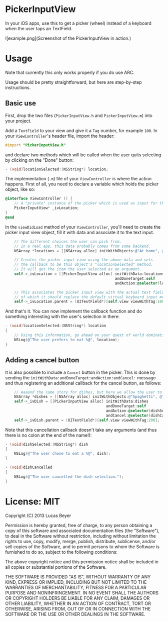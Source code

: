 PickerInputView
===============

In your iOS apps, use this to get a picker (wheel) instead of a keyboard when the user taps an TextField.

![example.png](Screenshot of the PickerInputView in action.)

Usage
=====

Note that currently this only works properly if you do use ARC.

Usage should be pretty straightforward, but here are step-by-step instructions.

Basic use
---------

First, drop the two files (`PickerInputView.h` and `PickerInputView.m`) into
your project.

Add a `TextField` to your view and give it a `Tag` number, for example `100`.
In your `ViewController`'s header file, import the header:

```objective-c
#import "PickerInputView.h"
```

and declare two methods which will be called when the user quits selecting by
clicking on the "Done" button:

```objective-c
- (void)locationSelected:(NSString*) location;
```

The implementation (`.m`) file of your `ViewController` is where the action
happens. First of all, you need to declare a variable which holds the picker
object, like so:

```objective-c
@interface ViewController () {
    // A "private" instance of the picker which is used as input for the TextField.
    PickerInputView* _ivLocation;
}
@end
```

In the `viewDidLoad` method of your `ViewController`, you'll need to create the
picker input view object, fill it with data and associate it to the text input.

```objective-c
    // The different choices the user can pick from.
    // In a real app, this data probably comes from some backend.
    NSArray *locations = [[NSArray alloc] initWithObjects:@"At home", @"At university", @"In the hackerspace", @"At work", @"In the spaceship", nil];

    // Creates the picker input view using the above data and sets
    // the callback to be this object's "locationSelected" method.
    // It will get the item the user selected as an argument.
    self->_ivLocation = [[PickerInputView alloc] initWithData:locations
                                                 andDoneTarget:self
                                                 andAction:@selector(locationSelected:)];

    // This associates the picker input view with the actual text field
    // of which it should replace the default virtual keyboard input method.
    self->_ivLocation.parent = (UITextField*)[self.view viewWithTag:100];
```

And that's it. You can now implement the callback function and do something
interesting with the user's selection in there:

```objective-c
- (void)locationSelected:(NSString*) location
{
    // Using this information, go ahead on your quest of world domination!
    NSLog(@"The user prefers to eat %@", location);
}
```

Adding a cancel button
----------------------
It is also possible to include a `Cancel` button in the picker. This is done by
sending the `initWithData:andDoneTarget:andAction:andCancel:` message and thus
registering an additional callback for the cancel button, as follows:

```objective-c
    // Aaaand the same story for dishes, but here we allow the user to cancel.
    NSArray *dishes = [[NSArray alloc] initWithObjects:@"Spaghetti", @"Pizza", @"Tom Kha Gai", @"Salad", nil];
    self->_ivDish = [[PickerInputView alloc] initWithData:dishes
                                             andDoneTarget:self
                                             andAction:@selector(dishSelected:)
                                             andCancel:@selector(dishCancelled)];
    self->_ivDish.parent = (UITextField*)[self.view viewWithTag:200];
```

Note that this cancellation callback doesn't take any arguments (and thus there
is no colon at the end of the name!):

```objective-c
- (void)dishSelected:(NSString*) dish
{
    NSLog(@"The user chose to eat a %@", dish);
}

- (void)dishCancelled
{
    NSLog(@"The user cancelled the dish selection.");
}
```

License: MIT
============

Copyright (C) 2013 Lucas Beyer

Permission is hereby granted, free of charge, to any person obtaining a copy of this software and associated documentation files (the "Software"), to deal in the Software without restriction, including without limitation the rights to use, copy, modify, merge, publish, distribute, sublicense, and/or sell copies of the Software, and to permit persons to whom the Software is furnished to do so, subject to the following conditions:

The above copyright notice and this permission notice shall be included in all copies or substantial portions of the Software.

THE SOFTWARE IS PROVIDED "AS IS", WITHOUT WARRANTY OF ANY KIND, EXPRESS OR IMPLIED, INCLUDING BUT NOT LIMITED TO THE WARRANTIES OF MERCHANTABILITY, FITNESS FOR A PARTICULAR PURPOSE AND NONINFRINGEMENT. IN NO EVENT SHALL THE AUTHORS OR COPYRIGHT HOLDERS BE LIABLE FOR ANY CLAIM, DAMAGES OR OTHER LIABILITY, WHETHER IN AN ACTION OF CONTRACT, TORT OR OTHERWISE, ARISING FROM, OUT OF OR IN CONNECTION WITH THE SOFTWARE OR THE USE OR OTHER DEALINGS IN THE SOFTWARE.

